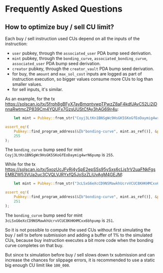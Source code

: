 # Frequently Asked Questions

## How to optimize buy / sell CU limit?

Each buy / sell instruction used CUs depend on all the inputs of the instruction:

- `user` pubkey, through the `associated_user` PDA bump seed derivation.
- `mint` pubkey, through the `bonding_curve`, `associated_bonding_curve`, `associated_user` PDA bump seed derivation.
- `creator` pubkey, through the `creator_vault` PDA bump seed derivation.
- for buy, the `amount` and `max_sol_cost` inputs are logged as part of instruction execution, so bigger values consume
  more CUs to log than smaller values.
- for sell inputs, it's similar.

As an example, for the
tx https://solscan.io/tx/5frph8gBFyX7ayBmqntvwpTPwzZ8aF4kdfJAvC52Li2iDnnaRwtmcZP839Cm4YQUFx7GzsUUStCfAy3hAG69ir4u:

```Rust
    let mint = Pubkey::from_str("Coyj3LtKn1BNSgWc9HsGK5SKoGfEoDaymig4wrN6pump").unwrap();

assert_eq!(
    Pubkey::find_program_address(&[b"bonding-curve", mint.as_ref()], &pump::ID).1,
    255
);
```

The `bonding_curve` bump seed for mint `Coyj3LtKn1BNSgWc9HsGK5SKoGfEoDaymig4wrN6pump` is `255`.

While for the
tx https://solscan.io/tx/5xozUcJFvRj4ySpE2epSSs95ySxs6cLjs1rV2uaFNkFgsEMBZW53VUa2uc3CVQLVJRYxfQ5JoSzZLiUvAgM4GEJM:

```Rust
    let mint = Pubkey::from_str("3cLSxG6eXcCD9NSMawkhUcrvVCUC8KHKHMCxx6bhpump").unwrap();

assert_eq!(
    Pubkey::find_program_address(&[b"bonding-curve", mint.as_ref()], &pump::ID).1,
    251
);
```

The `bonding_curve` bump seed for mint `3cLSxG6eXcCD9NSMawkhUcrvVCUC8KHKHMCxx6bhpump` is `251`.

So it is not possible to compute the used CUs without first simulating the buy / sell tx before submission and adding a
buffer of 1% to the simulated CUs, because buy instruction executes a bit more code when the bonding curve completes on
that buy.

But since tx simulation before buy / sell slows down tx submission and can increase the chances for slippage errors, it
is recommended to use a static big enough CU limit like `100_000`.

